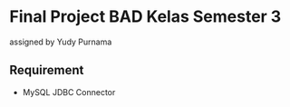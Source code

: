 # Final Project BAD Kelas Semester 3
 assigned by Yudy Purnama

## Requirement

- MySQL JDBC Connector
